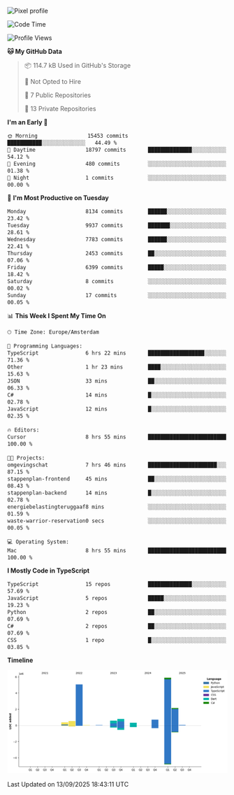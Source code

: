 ![Pixel profile](https://pixel-profile.vercel.app/api/github-stats?username=Atchferox&screen_effect=true&theme=rainbow
)


<!--START_SECTION:waka-->
![Code Time](http://img.shields.io/badge/Code%20Time-746%20hrs%2027%20mins-blue)

![Profile Views](http://img.shields.io/badge/Profile%20Views-1-blue)

**🐱 My GitHub Data** 

> 📦 114.7 kB Used in GitHub's Storage 
 > 
> 🚫 Not Opted to Hire
 > 
> 📜 7 Public Repositories 
 > 
> 🔑 13 Private Repositories 
 > 
**I'm an Early 🐤** 

```text
🌞 Morning                15453 commits       ███████████░░░░░░░░░░░░░░   44.49 % 
🌆 Daytime                18797 commits       ██████████████░░░░░░░░░░░   54.12 % 
🌃 Evening                480 commits         ░░░░░░░░░░░░░░░░░░░░░░░░░   01.38 % 
🌙 Night                  1 commits           ░░░░░░░░░░░░░░░░░░░░░░░░░   00.00 % 
```
📅 **I'm Most Productive on Tuesday** 

```text
Monday                   8134 commits        ██████░░░░░░░░░░░░░░░░░░░   23.42 % 
Tuesday                  9937 commits        ███████░░░░░░░░░░░░░░░░░░   28.61 % 
Wednesday                7783 commits        ██████░░░░░░░░░░░░░░░░░░░   22.41 % 
Thursday                 2453 commits        ██░░░░░░░░░░░░░░░░░░░░░░░   07.06 % 
Friday                   6399 commits        █████░░░░░░░░░░░░░░░░░░░░   18.42 % 
Saturday                 8 commits           ░░░░░░░░░░░░░░░░░░░░░░░░░   00.02 % 
Sunday                   17 commits          ░░░░░░░░░░░░░░░░░░░░░░░░░   00.05 % 
```


📊 **This Week I Spent My Time On** 

```text
🕑︎ Time Zone: Europe/Amsterdam

💬 Programming Languages: 
TypeScript               6 hrs 22 mins       ██████████████████░░░░░░░   71.36 % 
Other                    1 hr 23 mins        ████░░░░░░░░░░░░░░░░░░░░░   15.63 % 
JSON                     33 mins             ██░░░░░░░░░░░░░░░░░░░░░░░   06.33 % 
C#                       14 mins             █░░░░░░░░░░░░░░░░░░░░░░░░   02.78 % 
JavaScript               12 mins             █░░░░░░░░░░░░░░░░░░░░░░░░   02.35 % 

🔥 Editors: 
Cursor                   8 hrs 55 mins       █████████████████████████   100.00 % 

🐱‍💻 Projects: 
omgevingschat            7 hrs 46 mins       ██████████████████████░░░   87.15 % 
stappenplan-frontend     45 mins             ██░░░░░░░░░░░░░░░░░░░░░░░   08.43 % 
stappenplan-backend      14 mins             █░░░░░░░░░░░░░░░░░░░░░░░░   02.78 % 
energiebelastingteruggaaf8 mins              ░░░░░░░░░░░░░░░░░░░░░░░░░   01.59 % 
waste-warrior-reservation0 secs              ░░░░░░░░░░░░░░░░░░░░░░░░░   00.05 % 

💻 Operating System: 
Mac                      8 hrs 55 mins       █████████████████████████   100.00 % 
```

**I Mostly Code in TypeScript** 

```text
TypeScript               15 repos            ██████████████░░░░░░░░░░░   57.69 % 
JavaScript               5 repos             █████░░░░░░░░░░░░░░░░░░░░   19.23 % 
Python                   2 repos             ██░░░░░░░░░░░░░░░░░░░░░░░   07.69 % 
C#                       2 repos             ██░░░░░░░░░░░░░░░░░░░░░░░   07.69 % 
CSS                      1 repo              █░░░░░░░░░░░░░░░░░░░░░░░░   03.85 % 
```



**Timeline**

![Lines of Code chart](https://raw.githubusercontent.com/Atchferox/Atchferox/main/assets/bar_graph.png)


 Last Updated on 13/09/2025 18:43:11 UTC
<!--END_SECTION:waka-->

